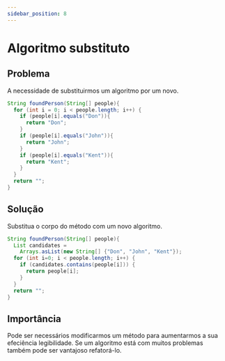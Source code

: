 ```yaml
---
sidebar_position: 8
---
```

# Algoritmo substituto

## Problema
A necessidade de substituirmos um algoritmo por um novo.

``` java
String foundPerson(String[] people){
  for (int i = 0; i < people.length; i++) {
    if (people[i].equals("Don")){
      return "Don";
    }
    if (people[i].equals("John")){
      return "John";
    }
    if (people[i].equals("Kent")){
      return "Kent";
    }
  }
  return "";
}
```

## Solução
Substitua o corpo do método com um novo algoritmo.

``` java
String foundPerson(String[] people){
  List candidates =
    Arrays.asList(new String[] {"Don", "John", "Kent"});
  for (int i=0; i < people.length; i++) {
    if (candidates.contains(people[i])) {
      return people[i];
    }
  }
  return "";
}
```

## Importância
Pode ser necessários modificarmos um método para aumentarmos a sua efeciência legibilidade. Se um algoritmo está com muitos problemas também pode ser vantajoso refatorá-lo.